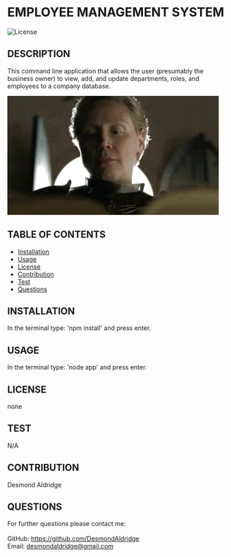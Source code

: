 # EMPLOYEE MANAGEMENT SYSTEM
  ![License](https://img.shields.io/badge/LICENSE-none-blue)

  ## DESCRIPTION
  This command line application that allows the user (presumably the business owner) to view, add, and update departments, roles, and employees to a company database.

![roster](assets\img\got_white_book.gif)

  ## TABLE OF CONTENTS
  - [Installation](#installation)
  - [Usage](#usage)
  - [License](#license)
  - [Contribution](#contribution)
  - [Test](#test)
  - [Questions](#questions)

  ## INSTALLATION
  In the terminal type: 'npm install' and press enter.

  ## USAGE
  In the terminal type: 'node app' and press enter.

  ## LICENSE
  none

  ## TEST
  N/A

  ## CONTRIBUTION
  Desmond Aldridge

  ## QUESTIONS
  For further questions please contact me:
  <br>
  <br>
  GitHub: https://github.com/DesmondAldridge
  <br>
  Email: desmondaldridge@gmail.com